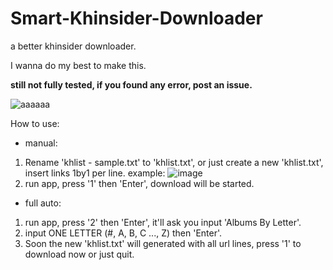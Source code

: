 # Smart-Khinsider-Downloader
a better khinsider downloader.

I wanna do my best to make this.

**still not fully tested, if you found any error, post an issue.**

![aaaaaa](https://user-images.githubusercontent.com/67857702/123995918-5f158380-da01-11eb-8868-b687643d4730.gif)

How to use:
- manual:
1. Rename 'khlist - sample.txt' to 'khlist.txt', or just create a new 'khlist.txt', insert links 1by1 per line.
example:
![image](https://user-images.githubusercontent.com/67857702/123990691-933a7580-d9fc-11eb-9ab0-310577fcdb15.png)
2. run app, press '1' then 'Enter', download will be started.


- full auto:
1. run app, press '2' then 'Enter', it'll ask you input 'Albums By Letter'.
2. input ONE LETTER (#, A, B, C ..., Z) then 'Enter'.
3. Soon the new 'khlist.txt' will generated with all url lines, press '1' to download now or just quit.
